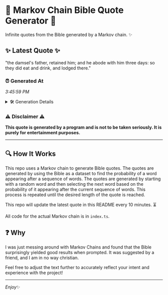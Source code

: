 # 📖 Markov Chain Bible Quote Generator 📖

Infinite quotes from the Bible generated by a Markov chain. ✨

## ✨ Latest Quote ✨
"the damsel's father, retained him; and he abode with him three days: so they did eat and drink, and lodged there."

### ⏰ Generated At
*3:45:59 PM*

<details>
    <summary>🛠️ Generation Details</summary>
    <p>
        <strong>🌱 Seed:</strong> the<br>
        <strong>🔄 Iterations:</strong> 20<br>
        <strong>📜 Context History:</strong><br>[ the ]: damsel's<br>[ the, damsel's ]: father,<br>[ the, damsel's, father, ]: retained<br>[ the, damsel's, father,, retained ]: him;<br>[ the, damsel's, father,, retained, him; ]: and<br>[ the, damsel's, father,, retained, him;, and ]: he<br>[ damsel's, father,, retained, him;, and, he ]: abode<br>[ father,, retained, him;, and, he, abode ]: with<br>[ retained, him;, and, he, abode, with ]: him<br>[ him;, and, he, abode, with, him ]: three<br>[ and, he, abode, with, him, three ]: days:<br>[ he, abode, with, him, three, days: ]: so<br>[ abode, with, him, three, days:, so ]: they<br>[ with, him, three, days:, so, they ]: did<br>[ him, three, days:, so, they, did ]: eat<br>[ three, days:, so, they, did, eat ]: and<br>[ days:, so, they, did, eat, and ]: drink,<br>[ so, they, did, eat, and, drink, ]: and<br>[ they, did, eat, and, drink,, and ]: lodged<br>[ did, eat, and, drink,, and, lodged ]: there.<br>
    </p>
</details>

### ⚠️ Disclaimer ⚠️
**This quote is generated by a program and is not to be taken seriously. It is purely for entertainment purposes.**

---

## 🔍 How It Works

This repo uses a Markov chain to generate Bible quotes. The quotes are generated by using the Bible as a dataset to find the probability of a word appearing after a sequence of words. The quotes are generated by starting with a random word and then selecting the next word based on the probability of it appearing after the current sequence of words. This process is repeated until the desired length of the quote is reached.

This repo will update the latest quote in this README every 10 minutes. ⏳

All code for the actual Markov chain is in `index.ts`.

## ❓ Why

I was just messing around with Markov Chains and found that the Bible surprisingly yielded good results when prompted. 
It was suggested by a friend, and I am in no way christian.

Feel free to adjust the text further to accurately reflect your intent and experience with the project!

---

*Enjoy*✨
